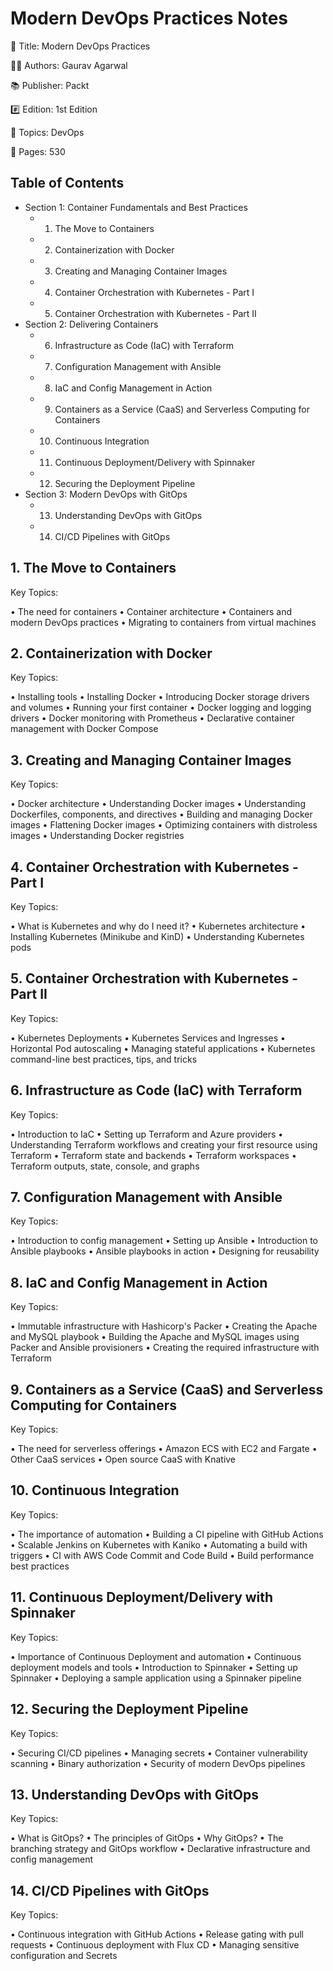 # Modern DevOps Practices Notes

📕 Title: Modern DevOps Practices

👨‍💻 Authors: Gaurav Agarwal

📚 Publisher: Packt

#️⃣ Edition: 1st Edition

💾 Topics: DevOps

📄 Pages: 530

## Table of Contents

- Section 1: Container Fundamentals and Best Practices
  - 1.  The Move to Containers
  - 2.  Containerization with Docker
  - 3.  Creating and Managing Container Images
  - 4.  Container Orchestration with Kubernetes - Part I
  - 5.  Container Orchestration with Kubernetes - Part II
- Section 2: Delivering Containers
  - 6.  Infrastructure as Code (IaC) with Terraform
  - 7.  Configuration Management with Ansible
  - 8.  IaC and Config Management in Action
  - 9.  Containers as a Service (CaaS) and Serverless Computing for Containers
  - 10. Continuous Integration
  - 11. Continuous Deployment/Delivery with Spinnaker
  - 12. Securing the Deployment Pipeline
- Section 3: Modern DevOps with GitOps
  - 13. Understanding DevOps with GitOps
  - 14. CI/CD Pipelines with GitOps

## 1. The Move to Containers

Key Topics:

• The need for containers
• Container architecture
• Containers and modern DevOps practices
• Migrating to containers from virtual machines

## 2. Containerization with Docker

Key Topics:

• Installing tools
• Installing Docker
• Introducing Docker storage drivers and volumes
• Running your first container
• Docker logging and logging drivers
• Docker monitoring with Prometheus
• Declarative container management with Docker Compose

## 3. Creating and Managing Container Images

Key Topics:

• Docker architecture
• Understanding Docker images
• Understanding Dockerfiles, components, and directives
• Building and managing Docker images
• Flattening Docker images
• Optimizing containers with distroless images
• Understanding Docker registries

## 4. Container Orchestration with Kubernetes - Part I

Key Topics:

• What is Kubernetes and why do I need it?
• Kubernetes architecture
• Installing Kubernetes (Minikube and KinD)
• Understanding Kubernetes pods

## 5. Container Orchestration with Kubernetes - Part II

Key Topics:

• Kubernetes Deployments
• Kubernetes Services and Ingresses
• Horizontal Pod autoscaling
• Managing stateful applications
• Kubernetes command-line best practices, tips, and tricks

## 6. Infrastructure as Code (IaC) with Terraform

Key Topics:

• Introduction to IaC
• Setting up Terraform and Azure providers
• Understanding Terraform workflows and creating your first resource using Terraform
• Terraform state and backends
• Terraform workspaces
• Terraform outputs, state, console, and graphs

## 7. Configuration Management with Ansible

Key Topics:

• Introduction to config management
• Setting up Ansible
• Introduction to Ansible playbooks
• Ansible playbooks in action
• Designing for reusability

## 8. IaC and Config Management in Action

Key Topics:

• Immutable infrastructure with Hashicorp's Packer
• Creating the Apache and MySQL playbook
• Building the Apache and MySQL images using Packer and Ansible provisioners
• Creating the required infrastructure with Terraform

## 9. Containers as a Service (CaaS) and Serverless Computing for Containers

Key Topics:

• The need for serverless offerings
• Amazon ECS with EC2 and Fargate
• Other CaaS services
• Open source CaaS with Knative

## 10. Continuous Integration

Key Topics:

• The importance of automation
• Building a CI pipeline with GitHub Actions
• Scalable Jenkins on Kubernetes with Kaniko
• Automating a build with triggers
• CI with AWS Code Commit and Code Build
• Build performance best practices

## 11. Continuous Deployment/Delivery with Spinnaker

Key Topics:

• Importance of Continuous Deployment and automation
• Continuous deployment models and tools
• Introduction to Spinnaker
• Setting up Spinnaker
• Deploying a sample application using a Spinnaker pipeline

## 12. Securing the Deployment Pipeline

Key Topics:

• Securing CI/CD pipelines
• Managing secrets
• Container vulnerability scanning
• Binary authorization
• Security of modern DevOps pipelines

## 13. Understanding DevOps with GitOps

Key Topics:

• What is GitOps?
• The principles of GitOps
• Why GitOps?
• The branching strategy and GitOps workflow
• Declarative infrastructure and config management

## 14. CI/CD Pipelines with GitOps

Key Topics:

• Continuous integration with GitHub Actions
• Release gating with pull requests
• Continuous deployment with Flux CD
• Managing sensitive configuration and Secrets
